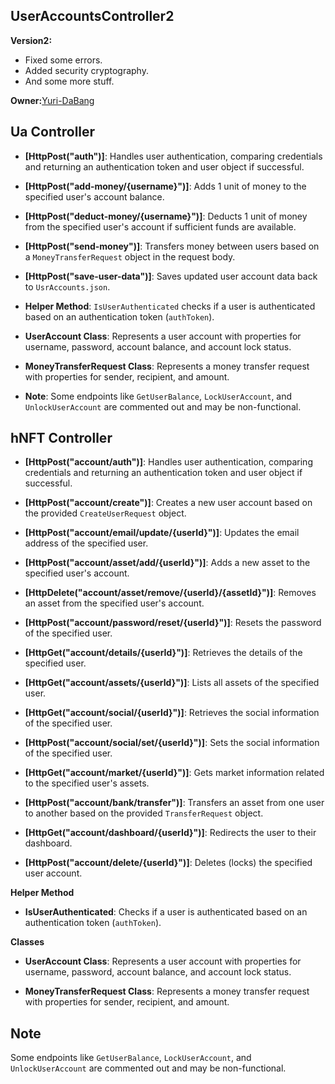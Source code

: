 ## UserAccountsController2

**Version2:**
- Fixed some errors.
- Added security cryptography.
- And some more stuff.

**Owner:**[Yuri-DaBang](https://github.com/Yuri-DaBang)


## Ua Controller
- **[HttpPost("auth")]**: Handles user authentication, comparing credentials and returning an authentication token and user object if successful.

- **[HttpPost("add-money/{username}")]**: Adds 1 unit of money to the specified user's account balance.

- **[HttpPost("deduct-money/{username}")]**: Deducts 1 unit of money from the specified user's account if sufficient funds are available.

- **[HttpPost("send-money")]**: Transfers money between users based on a `MoneyTransferRequest` object in the request body.

- **[HttpPost("save-user-data")]**: Saves updated user account data back to `UsrAccounts.json`.

- **Helper Method**: `IsUserAuthenticated` checks if a user is authenticated based on an authentication token (`authToken`).

- **UserAccount Class**: Represents a user account with properties for username, password, account balance, and account lock status.

- **MoneyTransferRequest Class**: Represents a money transfer request with properties for sender, recipient, and amount.

- **Note**: Some endpoints like `GetUserBalance`, `LockUserAccount`, and `UnlockUserAccount` are commented out and may be non-functional.

## hNFT Controller

- **[HttpPost("account/auth")]**: Handles user authentication, comparing credentials and returning an authentication token and user object if successful.

- **[HttpPost("account/create")]**: Creates a new user account based on the provided `CreateUserRequest` object.

- **[HttpPost("account/email/update/{userId}")]**: Updates the email address of the specified user.

- **[HttpPost("account/asset/add/{userId}")]**: Adds a new asset to the specified user's account.

- **[HttpDelete("account/asset/remove/{userId}/{assetId}")]**: Removes an asset from the specified user's account.

- **[HttpPost("account/password/reset/{userId}")]**: Resets the password of the specified user.

- **[HttpGet("account/details/{userId}")]**: Retrieves the details of the specified user.

- **[HttpGet("account/assets/{userId}")]**: Lists all assets of the specified user.

- **[HttpGet("account/social/{userId}")]**: Retrieves the social information of the specified user.

- **[HttpPost("account/social/set/{userId}")]**: Sets the social information of the specified user.

- **[HttpGet("account/market/{userId}")]**: Gets market information related to the specified user's assets.

- **[HttpPost("account/bank/transfer")]**: Transfers an asset from one user to another based on the provided `TransferRequest` object.

- **[HttpGet("account/dashboard/{userId}")]**: Redirects the user to their dashboard.

- **[HttpPost("account/delete/{userId}")]**: Deletes (locks) the specified user account.

**Helper Method**

- **IsUserAuthenticated**: Checks if a user is authenticated based on an authentication token (`authToken`).

**Classes**

- **UserAccount Class**: Represents a user account with properties for username, password, account balance, and account lock status.

- **MoneyTransferRequest Class**: Represents a money transfer request with properties for sender, recipient, and amount.

## Note

Some endpoints like `GetUserBalance`, `LockUserAccount`, and `UnlockUserAccount` are commented out and may be non-functional.
